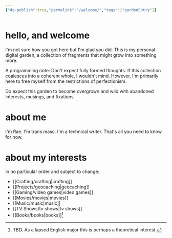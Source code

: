 ```yaml
---
{"dg-publish":true,"permalink":"/welcome/","tags":["gardenEntry"]}
---
```


# hello, and welcome

I'm not sure how you got here but I'm glad you did. This is my personal digital garden, a collection of fragments that might grow into something more. 

A programming note: Don't expect fully formed thoughts. If this collection coalesces into a coherent whole, I wouldn't mind. However, I'm primarily here to free myself from the restrictions of perfectionism. 

Do expect this garden to become overgrown and wild with abandoned interests, musings, and fixations.

# about me

I'm Rae. I'm trans masc. I'm a technical writer. That's all you need to know for now.

# about my interests

In no particular order and subject to change:
 - [[Crafting/crafting\|crafting]]
 - [[Projects/geocaching\|geocaching]]
 - [[Gaming/video games\|video games]]
 - [[Movies/movies\|movies]]
 - [[Music/music\|music]]
 - [[TV Shows/tv shows\|tv shows]]
 - [[Books/books\|books]][^1]



[^1]: TBD. As a lapsed English major this is perhaps a theoretical interest.
